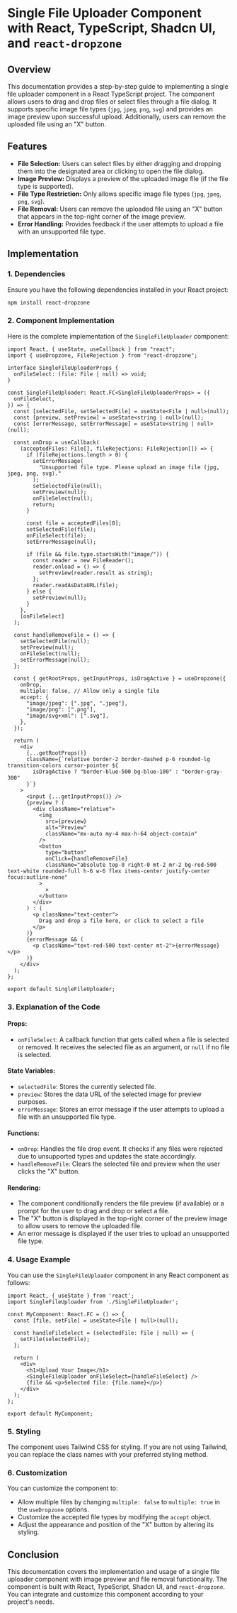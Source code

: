 # Single File Uploader Component with React, TypeScript, Shadcn UI, and `react-dropzone`

## Overview

This documentation provides a step-by-step guide to implementing a single file uploader component in a React TypeScript project. The component allows users to drag and drop files or select files through a file dialog. It supports specific image file types (`jpg`, `jpeg`, `png`, `svg`) and provides an image preview upon successful upload. Additionally, users can remove the uploaded file using an "X" button.

## Features

- **File Selection:** Users can select files by either dragging and dropping them into the designated area or clicking to open the file dialog.
- **Image Preview:** Displays a preview of the uploaded image file (if the file type is supported).
- **File Type Restriction:** Only allows specific image file types (`jpg`, `jpeg`, `png`, `svg`).
- **File Removal:** Users can remove the uploaded file using an "X" button that appears in the top-right corner of the image preview.
- **Error Handling:** Provides feedback if the user attempts to upload a file with an unsupported file type.

## Implementation

### 1. **Dependencies**

Ensure you have the following dependencies installed in your React project:

```bash
npm install react-dropzone
```

### 2. **Component Implementation**

Here is the complete implementation of the `SingleFileUploader` component:

```tsx
import React, { useState, useCallback } from "react";
import { useDropzone, FileRejection } from "react-dropzone";

interface SingleFileUploaderProps {
  onFileSelect: (file: File | null) => void;
}

const SingleFileUploader: React.FC<SingleFileUploaderProps> = ({
  onFileSelect,
}) => {
  const [selectedFile, setSelectedFile] = useState<File | null>(null);
  const [preview, setPreview] = useState<string | null>(null);
  const [errorMessage, setErrorMessage] = useState<string | null>(null);

  const onDrop = useCallback(
    (acceptedFiles: File[], fileRejections: FileRejection[]) => {
      if (fileRejections.length > 0) {
        setErrorMessage(
          "Unsupported file type. Please upload an image file (jpg, jpeg, png, svg)."
        );
        setSelectedFile(null);
        setPreview(null);
        onFileSelect(null);
        return;
      }

      const file = acceptedFiles[0];
      setSelectedFile(file);
      onFileSelect(file);
      setErrorMessage(null);

      if (file && file.type.startsWith("image/")) {
        const reader = new FileReader();
        reader.onload = () => {
          setPreview(reader.result as string);
        };
        reader.readAsDataURL(file);
      } else {
        setPreview(null);
      }
    },
    [onFileSelect]
  );

  const handleRemoveFile = () => {
    setSelectedFile(null);
    setPreview(null);
    onFileSelect(null);
    setErrorMessage(null);
  };

  const { getRootProps, getInputProps, isDragActive } = useDropzone({
    onDrop,
    multiple: false, // Allow only a single file
    accept: {
      "image/jpeg": [".jpg", ".jpeg"],
      "image/png": [".png"],
      "image/svg+xml": [".svg"],
    },
  });

  return (
    <div
      {...getRootProps()}
      className={`relative border-2 border-dashed p-6 rounded-lg transition-colors cursor-pointer ${
        isDragActive ? "border-blue-500 bg-blue-100" : "border-gray-300"
      }`}
    >
      <input {...getInputProps()} />
      {preview ? (
        <div className="relative">
          <img
            src={preview}
            alt="Preview"
            className="mx-auto my-4 max-h-64 object-contain"
          />
          <button
            type="button"
            onClick={handleRemoveFile}
            className="absolute top-0 right-0 mt-2 mr-2 bg-red-500 text-white rounded-full h-6 w-6 flex items-center justify-center focus:outline-none"
          >
            ×
          </button>
        </div>
      ) : (
        <p className="text-center">
          Drag and drop a file here, or click to select a file
        </p>
      )}
      {errorMessage && (
        <p className="text-red-500 text-center mt-2">{errorMessage}</p>
      )}
    </div>
  );
};

export default SingleFileUploader;

```

### 3. **Explanation of the Code**

#### **Props:**

- `onFileSelect`: A callback function that gets called when a file is selected or removed. It receives the selected file as an argument, or `null` if no file is selected.

#### **State Variables:**

- `selectedFile`: Stores the currently selected file.
- `preview`: Stores the data URL of the selected image for preview purposes.
- `errorMessage`: Stores an error message if the user attempts to upload a file with an unsupported file type.

#### **Functions:**

- `onDrop`: Handles the file drop event. It checks if any files were rejected due to unsupported types and updates the state accordingly.
- `handleRemoveFile`: Clears the selected file and preview when the user clicks the "X" button.

#### **Rendering:**

- The component conditionally renders the file preview (if available) or a prompt for the user to drag and drop or select a file.
- The "X" button is displayed in the top-right corner of the preview image to allow users to remove the uploaded file.
- An error message is displayed if the user tries to upload an unsupported file type.

### 4. **Usage Example**

You can use the `SingleFileUploader` component in any React component as follows:

```tsx
import React, { useState } from 'react';
import SingleFileUploader from './SingleFileUploader';

const MyComponent: React.FC = () => {
  const [file, setFile] = useState<File | null>(null);

  const handleFileSelect = (selectedFile: File | null) => {
    setFile(selectedFile);
  };

  return (
    <div>
      <h1>Upload Your Image</h1>
      <SingleFileUploader onFileSelect={handleFileSelect} />
      {file && <p>Selected file: {file.name}</p>}
    </div>
  );
};

export default MyComponent;
```

### 5. **Styling**

The component uses Tailwind CSS for styling. If you are not using Tailwind, you can replace the class names with your preferred styling method.

### 6. **Customization**

You can customize the component to:

- Allow multiple files by changing `multiple: false` to `multiple: true` in the `useDropzone` options.
- Customize the accepted file types by modifying the `accept` object.
- Adjust the appearance and position of the "X" button by altering its styling.

## Conclusion

This documentation covers the implementation and usage of a single file uploader component with image preview and file removal functionality. The component is built with React, TypeScript, Shadcn UI, and `react-dropzone`. You can integrate and customize this component according to your project's needs.

